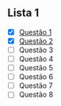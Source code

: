 ## Lista 1

- [x] [Questão 1](https://github.com/Guilhermeasper/Hardware/blob/master/Listas/Lista%201/q1.asm)
- [x] [Questão 2](https://github.com/Guilhermeasper/Hardware/blob/master/Listas/Lista%201/q2.asm)
- [ ] Questão 3
- [ ] Questão 4
- [ ] Questão 5
- [ ] Questão 6
- [ ] Questão 7
- [ ] Questão 8
